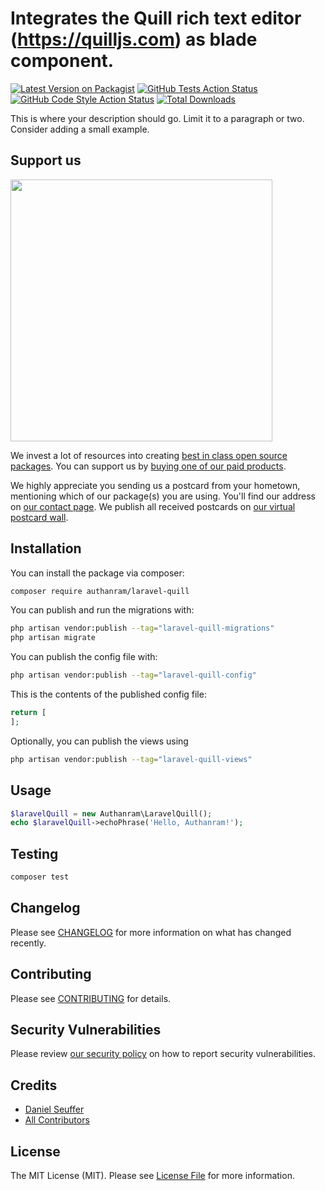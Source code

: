 # Integrates the Quill rich text editor (https://quilljs.com) as blade component.

[![Latest Version on Packagist](https://img.shields.io/packagist/v/authanram/laravel-quill.svg?style=flat-square)](https://packagist.org/packages/authanram/laravel-quill)
[![GitHub Tests Action Status](https://img.shields.io/github/workflow/status/authanram/laravel-quill/run-tests?label=tests)](https://github.com/authanram/laravel-quill/actions?query=workflow%3Arun-tests+branch%3Amain)
[![GitHub Code Style Action Status](https://img.shields.io/github/workflow/status/authanram/laravel-quill/Fix%20PHP%20code%20style%20issues?label=code%20style)](https://github.com/authanram/laravel-quill/actions?query=workflow%3A"Fix+PHP+code+style+issues"+branch%3Amain)
[![Total Downloads](https://img.shields.io/packagist/dt/authanram/laravel-quill.svg?style=flat-square)](https://packagist.org/packages/authanram/laravel-quill)

This is where your description should go. Limit it to a paragraph or two. Consider adding a small example.

## Support us

[<img src="https://github-ads.s3.eu-central-1.amazonaws.com/laravel-quill.jpg?t=1" width="419px" />](https://spatie.be/github-ad-click/laravel-quill)

We invest a lot of resources into creating [best in class open source packages](https://spatie.be/open-source). You can support us by [buying one of our paid products](https://spatie.be/open-source/support-us).

We highly appreciate you sending us a postcard from your hometown, mentioning which of our package(s) you are using. You'll find our address on [our contact page](https://spatie.be/about-us). We publish all received postcards on [our virtual postcard wall](https://spatie.be/open-source/postcards).

## Installation

You can install the package via composer:

```bash
composer require authanram/laravel-quill
```

You can publish and run the migrations with:

```bash
php artisan vendor:publish --tag="laravel-quill-migrations"
php artisan migrate
```

You can publish the config file with:

```bash
php artisan vendor:publish --tag="laravel-quill-config"
```

This is the contents of the published config file:

```php
return [
];
```

Optionally, you can publish the views using

```bash
php artisan vendor:publish --tag="laravel-quill-views"
```

## Usage

```php
$laravelQuill = new Authanram\LaravelQuill();
echo $laravelQuill->echoPhrase('Hello, Authanram!');
```

## Testing

```bash
composer test
```

## Changelog

Please see [CHANGELOG](CHANGELOG.md) for more information on what has changed recently.

## Contributing

Please see [CONTRIBUTING](CONTRIBUTING.md) for details.

## Security Vulnerabilities

Please review [our security policy](../../security/policy) on how to report security vulnerabilities.

## Credits

- [Daniel Seuffer](https://github.com/authanram)
- [All Contributors](../../contributors)

## License

The MIT License (MIT). Please see [License File](LICENSE.md) for more information.
